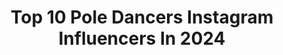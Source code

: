 ---
title: Top 10 Pole Dancers Instagram Influencers In 2024
description: >-
  Find top pole dancers Instagram influencers in 2024. Most popular hashtags: #poledancing #italy #poledance.
platform: Instagram
hits: 723
text_top: Discover the best Instagram influencers on inBeat.
text_bottom: Our database aggregates 723 Instagram influencers like this for you to connect with.
profiles:
  - username: "marymargonzalez"
    fullname: >-
      Maria Del Mar Gonzalez
    bio: >-
      Actress / Pole Dancer / Lifter / Dancer Legit: Prestige Management NYC @a3artistsagency 🇵🇷 Multi-Hyphenate artist / NYC / PR📍
    location: "United States"
    followers: 135234
    engagement: 586
    commentsToLikes: 0.021955
    id: ck0uelcolll6s0i1967pwwwht
    verified: false
    hashtags: "#strongwomen, #puertorico, #palazzo, #italy"
  - username: "movewithtara"
    fullname: >-
      Tara Margulies
    bio: >-
      ▪️feminist & pole dancer ▪️social media consultant ▪️Ibiza retreats @vidahretreats ▪️campaigns@taramargulies.com ▪️London/Ibiza
    location: "United Kingdom"
    followers: 53325
    engagement: 1216
    commentsToLikes: 0.027717
    id: cl088gt1panl10i23ajcx8n1e
    verified: false
    hashtags: "#footnote1, #flushfluus, #aboutflushingtime"
  - username: "eric_matthew_knowles"
    fullname: >-
      𝐄𝐫𝐢𝐜 𝐌𝐚𝐭𝐭𝐡𝐞𝐰 𝐊𝐧𝐨𝐰𝐥𝐞𝐬
    bio: >-
      Managed By @emk_networks Certified : Masseuse , Bartender , Event Planner & A Pole Dancer.
    location: "India"
    followers: 11030
    engagement: 588
    commentsToLikes: 0.017382
    id: ckv1vnbhjw5b80j23al2cr9cw
    verified: false
    hashtags: "#brownmen, #bangkokthailand, #delhi, #hoscos"
  - username: "weronikawoszczek"
    fullname: >-
      Weronika Woszczek
    bio: >-
      Pole dancer 🩰 Violinist 🎻 In love with French language 📖 Mgr inż. IT AGH 👩🏻‍💻 🎥 YT channel:
    location: "France"
    followers: 117872
    engagement: 1153
    commentsToLikes: 0.004915
    id: ck8t06v7kr06w0j787gvafbvw
    verified: false
    hashtags: "#poledance, #workoutmotivation, #italy, #highheels"
  - username: "estefjimpa"
    fullname: >-
      ESTEFANIAJIMENEZ_OldSchoolPole
    bio: >-
      •Old school Pole Dancer• •Leg movement connoisseur• •Your everyday rockstar• ⚡️Wild as all the love that you lost 🎶
    location: "United States"
    followers: 52922
    engagement: 296
    commentsToLikes: 0.032175
    id: ck6u2kon8sd3d0j71n2qfn48e
    verified: false
    hashtags: "#pdmarlosplit, #sinsandstilettos"
  - username: "meseceva_kcii"
    fullname: >-
      Miona Markovic
    bio: >-
      Actress Pole dancer . . 🐳🐠🐬🍯🐚 🌊🌞🌚❄️ ... La joie de vivre... 💎🌎🍓🇷🇸🖤💃🏾🎭🐾🌕 . .
    location: ""
    followers: 61176
    engagement: 273
    commentsToLikes: 0.011457
    id: ck6u361divxdp0j71y4hpj44a
    verified: false
    hashtags: "#jasamavenger, #italy, #jeep, #rtveslo"
  - username: "canistsenguun"
    fullname: >-
      Tsenguun Chinges
    bio: >-
      Professional acrobat, pole dancer, Mongolia’s Got Talent semi-finalist
    location: "France"
    followers: 142067
    engagement: 267
    commentsToLikes: 0.002941
    id: ck5ztbdm703f10i14n20az7vx
    verified: false
    hashtags: "#pandora, #freshair, #fuckcorona, #euro2020"
  - username: "dalmicka"
    fullname: >-
      Dalma Kručayová
    bio: >-
      ❣️ @revactiv code: DALMA 10% off 🐾 🐾 @daisy_thedalmatiangirl 🇸🇰 poledancer/instructor ❤️ 🇸🇰 yoga lover/ instructor/ student ❤️
    location: ""
    followers: 7252
    engagement: 235
    commentsToLikes: 0.067146
    id: ck8tbtlowx36m0j78v2wqqit5
    verified: false
    hashtags: "#polepassion, #poleakrobatic, #polestrong, #polepower"
  - username: "nadia.urban"
    fullname: >-
      Nadia Urban
    bio: >-
      PhD candidate, Podcaster, Polyglot, Pole dancer mówię do was w @maopowiedziane Author of Social Class and Sexual Liberalism in Contemporary China ⬇️
    location: "China"
    followers: 24125
    engagement: 205
    commentsToLikes: 0.019493
    id: ck0u6s56m2t3t0i19hqvp05w2
    verified: false
    hashtags: ""
  - username: "misshuyendinh"
    fullname: >-
      Huyen Dinh | Pink Specialist
    bio: >-
      🇻🇳 #lettering #mural #illustration 🌟 Pole dancer @misshuyendinh_pole 👇 Paid Partnership Guide
    location: "United States"
    followers: 73520
    engagement: 156
    commentsToLikes: 0.021257
    id: ck0tyu5reo2gb0i19nxxda9t8
    verified: false
    hashtags: "#letteringdesign, #procreatelettering, #selfgrowth, #smallbiz"
---